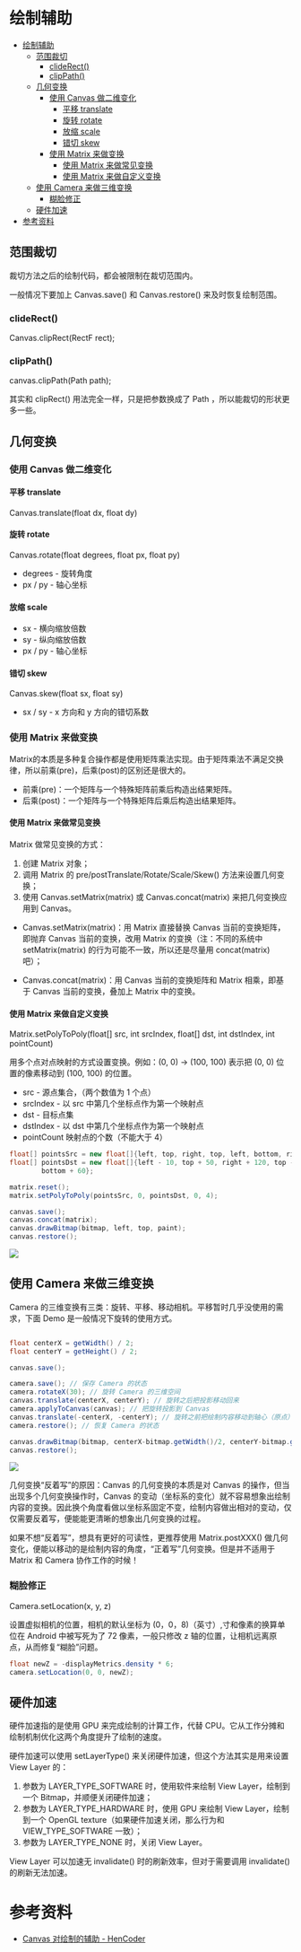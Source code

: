 # 绘制辅助

<!-- TOC -->

- [绘制辅助](#绘制辅助)
    - [范围裁切](#范围裁切)
        - [clideRect()](#cliderect)
        - [clipPath()](#clippath)
    - [几何变换](#几何变换)
        - [使用 Canvas 做二维变化](#使用-canvas-做二维变化)
            - [平移 translate](#平移-translate)
            - [旋转 rotate](#旋转-rotate)
            - [放缩 scale](#放缩-scale)
            - [错切 skew](#错切-skew)
        - [使用 Matrix 来做变换](#使用-matrix-来做变换)
            - [使用 Matrix 来做常见变换](#使用-matrix-来做常见变换)
            - [使用 Matrix 来做自定义变换](#使用-matrix-来做自定义变换)
    - [使用 Camera 来做三维变换](#使用-camera-来做三维变换)
        - [糊脸修正](#糊脸修正)
    - [硬件加速](#硬件加速)
- [参考资料](#参考资料)

<!-- /TOC -->

## 范围裁切

裁切方法之后的绘制代码，都会被限制在裁切范围内。

一般情况下要加上 Canvas.save() 和 Canvas.restore() 来及时恢复绘制范围。

### clideRect()

Canvas.clipRect(RectF rect); 

### clipPath()

canvas.clipPath(Path path);  

其实和 clipRect() 用法完全一样，只是把参数换成了 Path ，所以能裁切的形状更多一些。

## 几何变换

### 使用 Canvas 做二维变化

#### 平移 translate

Canvas.translate(float dx, float dy)

#### 旋转 rotate

Canvas.rotate(float degrees, float px, float py) 

- degrees - 旋转角度
- px / py - 轴心坐标

#### 放缩 scale

- sx - 横向缩放倍数
- sy - 纵向缩放倍数
- px / py - 轴心坐标

#### 错切 skew

Canvas.skew(float sx, float sy)

- sx / sy - x 方向和 y 方向的错切系数

### 使用 Matrix 来做变换

Matrix的本质是多种复合操作都是使用矩阵乘法实现。由于矩阵乘法不满足交换律，所以前乘(pre)，后乘(post)的区别还是很大的。

- 前乘(pre)：一个矩阵与一个特殊矩阵前乘后构造出结果矩阵。
- 后乘(post)：一个矩阵与一个特殊矩阵后乘后构造出结果矩阵。

#### 使用 Matrix 来做常见变换

Matrix 做常见变换的方式：

1. 创建 Matrix 对象；
2. 调用 Matrix 的 pre/postTranslate/Rotate/Scale/Skew() 方法来设置几何变换；
3. 使用 Canvas.setMatrix(matrix) 或 Canvas.concat(matrix) 来把几何变换应用到 Canvas。

- Canvas.setMatrix(matrix)：用 Matrix 直接替换 Canvas 当前的变换矩阵，即抛弃 Canvas 当前的变换，改用 Matrix 的变换（注：不同的系统中 setMatrix(matrix) 的行为可能不一致，所以还是尽量用 concat(matrix) 吧）；
  
- Canvas.concat(matrix)：用 Canvas 当前的变换矩阵和 Matrix 相乘，即基于 Canvas 当前的变换，叠加上 Matrix 中的变换。

#### 使用 Matrix 来做自定义变换

Matrix.setPolyToPoly(float[] src, int srcIndex, float[] dst, int dstIndex, int pointCount) 

用多个点对点映射的方式设置变换。例如：(0, 0) -> (100, 100) 表示把 (0, 0) 位置的像素移动到 (100, 100) 的位置。

- src - 源点集合，（两个数值为 1 个点）
- srcIndex - 以 src 中第几个坐标点作为第一个映射点
- dst - 目标点集
- dstIndex - 以 dst 中第几个坐标点作为第一个映射点
- pointCount 映射点的个数（不能大于 4）

```java
float[] pointsSrc = new float[]{left, top, right, top, left, bottom, right, bottom};
float[] pointsDst = new float[]{left - 10, top + 50, right + 120, top - 90, left + 20, bottom + 30, right + 20,
        bottom + 60};

matrix.reset();
matrix.setPolyToPoly(pointsSrc, 0, pointsDst, 0, 4);

canvas.save();
canvas.concat(matrix);
canvas.drawBitmap(bitmap, left, top, paint);
canvas.restore();
```

<img src="../pictures//52eb2279ly1fig5uw4t2jj20q60fcag4.jpg"/>

## 使用 Camera 来做三维变换

Camera 的三维变换有三类：旋转、平移、移动相机。平移暂时几乎没使用的需求，下面 Demo 是一般情况下旋转的使用方式。

```java

float centerX = getWidth() / 2;
float centerY = getHeight() / 2;

canvas.save();

camera.save(); // 保存 Camera 的状态  
camera.rotateX(30); // 旋转 Camera 的三维空间  
canvas.translate(centerX, centerY); // 旋转之后把投影移动回来  
camera.applyToCanvas(canvas); // 把旋转投影到 Canvas  
canvas.translate(-centerX, -centerY); // 旋转之前把绘制内容移动到轴心（原点）  
camera.restore(); // 恢复 Camera 的状态

canvas.drawBitmap(bitmap, centerX-bitmap.getWidth()/2, centerY-bitmap.getHeight()/2, paint);  
canvas.restore();  
```

<img src="../pictures//52eb2279ly1fig5vucbnrj20ne0cugqq.jpg"/>

几何变换“反着写”的原因：Canvas 的几何变换的本质是对 Canvas 的操作，但当出现多个几何变换操作时，Canvas 的变动（坐标系的变化）就不容易想象出绘制内容的变换。因此换个角度看做以坐标系固定不变，绘制内容做出相对的变动，仅仅需要反着写，便能能更清晰的想象出几何变换的过程。

如果不想“反着写”，想具有更好的可读性，更推荐使用 Matrix.postXXX() 做几何变化，便能以移动的是绘制内容的角度，“正着写”几何变换。但是并不适用于Matrix 和 Camera 协作工作的时候！

### 糊脸修正

Camera.setLocation(x, y, z)

设置虚拟相机的位置，相机的默认坐标为 (0，0，8)（英寸）,寸和像素的换算单位在 Android 中被写死为了 72 像素，一般只修改 z 轴的位置，让相机远离原点，从而修复“糊脸”问题。

```java
float newZ = -displayMetrics.density * 6;
camera.setLocation(0, 0, newZ);
```

## 硬件加速

硬件加速指的是使用 GPU 来完成绘制的计算工作，代替 CPU。它从工作分摊和绘制机制优化这两个角度提升了绘制的速度。

硬件加速可以使用 setLayerType() 来关闭硬件加速，但这个方法其实是用来设置 View Layer 的：
  1. 参数为 LAYER_TYPE_SOFTWARE 时，使用软件来绘制 View Layer，绘制到一个 Bitmap，并顺便关闭硬件加速；
  2. 参数为 LAYER_TYPE_HARDWARE 时，使用 GPU 来绘制 View Layer，绘制到一个 OpenGL texture（如果硬件加速关闭，那么行为和 VIEW_TYPE_SOFTWARE 一致）； 
  3. 参数为 LAYER_TYPE_NONE 时，关闭 View Layer。

View Layer 可以加速无 invalidate() 时的刷新效率，但对于需要调用 invalidate() 的刷新无法加速。

# 参考资料

- [Canvas 对绘制的辅助 - HenCoder](https://hencoder.com/ui-1-4/)
